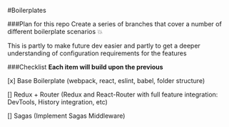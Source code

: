 #Boilerplates

###Plan for this repo
Create a series of branches that cover a number of different boilerplate scenarios :boom:

This is partly to make future dev easier and partly to get a deeper understanding of configuration requirements for the features

###Checklist
**Each item will build upon the previous**

[x] Base Boilerplate (webpack, react, eslint, babel, folder structure)

[] Redux + Router (Redux and React-Router with full feature integration: DevTools, History integration, etc)

[] Sagas (Implement Sagas Middleware)